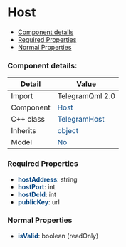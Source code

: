 # Host

 * [Component details](#component-details)
 * [Required Properties](#required-properties)
 * [Normal Properties](#normal-properties)


### Component details:

|Detail|Value|
|------|-----|
|Import|TelegramQml 2.0|
|Component|<font color='#074885'>Host</font>|
|C++ class|<font color='#074885'>TelegramHost</font>|
|Inherits|<font color='#074885'>object</font>|
|Model|<font color='#074885'>No</font>|


### Required Properties

* <font color='#074885'><b>hostAddress</b></font>: string
* <font color='#074885'><b>hostPort</b></font>: int
* <font color='#074885'><b>hostDcId</b></font>: int
* <font color='#074885'><b>publicKey</b></font>: url


### Normal Properties

* <font color='#074885'><b>isValid</b></font>: boolean (readOnly)




